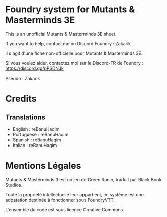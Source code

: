 # Foundry system for Mutants & Masterminds 3E
This is an unofficial Mutants & Masterminds 3E sheet.

If you want to help, contact me on Discord Foundry : Zakarik

Il s'agit d'une fiche non-officielle pour Mutants & Masterminds 3E.

Si vous voulez aider, contactez moi sur le Discord-FR de Foundry : https://discord.gg/pPSDNJk

Pseudo : Zakarik

# Credits
## Translations
- English : reBanuHaqim
- Portuguese : reBanuHaqim
- Spanish : reBanuHaqim
- Italian : reBanuHaqim

# Mentions Légales
Mutants & Masterminds 3 est un jeu de Green Ronin, traduit par Black Book Studios.

Toute la propriété intellectuelle leur appartient, ce système est une adpatation destinée à fonctionner sous FoundryVTT.

L'ensemble du code est sous licence Creative Commons.
